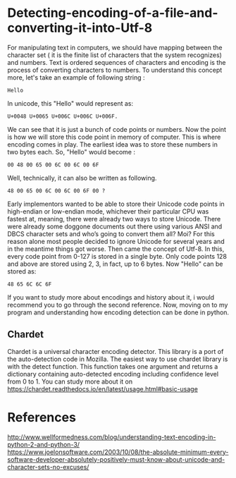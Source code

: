 # Detecting-encoding-of-a-file-and-converting-it-into-Utf-8
For manipulating text in computers, we should have mapping between the character set ( it is the finite list of characters that the system recognizes) and numbers. Text is ordered sequences of characters and encoding is the process of converting characters to numbers. To understand this concept more, let's take an example of following string :
 
    Hello

In unicode, this "Hello" would represent as:

    U+0048 U+0065 U+006C U+006C U+006F.

We can see that it is just a bunch of code points or numbers. Now the point is how we will store this code point in memory of computer. This is where encoding comes in play. The earliest idea was to store these numbers in two bytes each. So, "Hello" would become :

    00 48 00 65 00 6C 00 6C 00 6F

Well, technically, it can also be written as following.

    48 00 65 00 6C 00 6C 00 6F 00 ?

Early implementors wanted to be able to store their Unicode code points in high-endian or low-endian mode, whichever their particular CPU was fastest at, meaning, there were already two ways to store Unicode. There were already some doggone documents out there using various ANSI and DBCS character sets and who’s going to convert them all? Moi? For this reason alone most people decided to ignore Unicode for several years and in the meantime things got worse. Then came the concept of Utf-8. In this, every code point from 0-127 is stored in a single byte. Only code points 128 and above are stored using 2, 3, in fact, up to 6 bytes. Now "Hello" can be stored as:

    48 65 6C 6C 6F

If you want to study more about encodings and history about it, i would recommend you to go through the second reference. Now, moving on to my program and understanding how encoding detection can be done in python.

## Chardet
Chardet is a universal character encoding detector. This library is a port of the auto-detection code in Mozilla. The easiest way to use chardet library is with the detect function. This function takes one argument and returns a dictionary containing auto-detected encoding including confidence level from 0 to 1. You can study more about it on https://chardet.readthedocs.io/en/latest/usage.html#basic-usage

# References
http://www.wellformedness.com/blog/understanding-text-encoding-in-python-2-and-python-3/   
https://www.joelonsoftware.com/2003/10/08/the-absolute-minimum-every-software-developer-absolutely-positively-must-know-about-unicode-and-character-sets-no-excuses/
